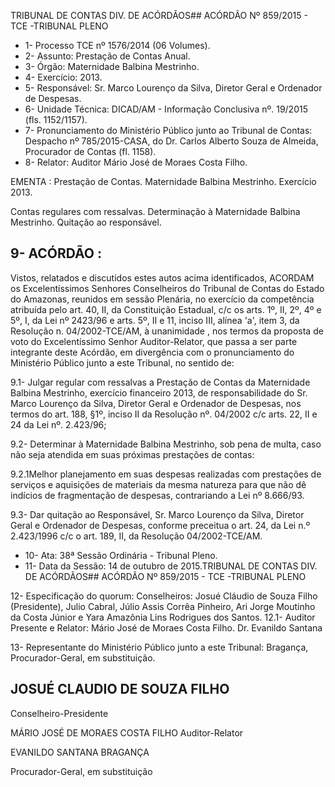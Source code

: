 TRIBUNAL DE CONTAS DIV. DE ACÓRDÃOS## ACÓRDÃO Nº 859/2015 - TCE -TRIBUNAL PLENO

- 1- Processo TCE nº 1576/2014 (06 Volumes).
- 2- Assunto: Prestação de Contas Anual.
- 3- Órgão: Maternidade Balbina Mestrinho.
- 4- Exercício: 2013.
- 5- Responsável: Sr. Marco Lourenço da Silva, Diretor Geral e Ordenador de Despesas.
- 6- Unidade Técnica: DICAD/AM - Informação Conclusiva nº. 19/2015 (fls. 1152/1157).
- 7- Pronunciamento do Ministério Público junto ao Tribunal de Contas: Despacho nº 785/2015-CASA,  do  Dr.  Carlos  Alberto  Souza  de  Almeida,  Procurador  de  Contas  (fl. 1158).
- 8- Relator: Auditor Mário José de Moraes Costa Filho.

EMENTA : Prestação de Contas. Maternidade Balbina Mestrinho. Exercício 2013.

Contas  regulares  com  ressalvas.  Determinação  à Maternidade Balbina Mestrinho. Quitação ao responsável.

## 9- ACÓRDÃO :

Vistos, relatados e discutidos estes autos acima identificados, ACORDAM os Excelentíssimos Senhores Conselheiros do Tribunal de Contas do Estado do Amazonas, reunidos em sessão Plenária, no exercício da competência  atribuída pelo art.  40,  II, da Constituição Estadual, c/c os arts. 1º, II, 2º, 4º e 5º, I, da Lei nº 2423/96 e arts. 5º, II e 11, inciso  III,  alínea  'a',  item  3,  da  Resolução  n.  04/2002-TCE/AM, à  unanimidade ,  nos termos da proposta de voto do Excelentíssimo Senhor Auditor-Relator, que passa a ser parte  integrante  deste  Acórdão, em  divergência com  o  pronunciamento  do  Ministério Público junto a este Tribunal, no sentido de:

9.1- Julgar regular com ressalvas a Prestação de Contas da  Maternidade Balbina Mestrinho, exercício financeiro 2013, de responsabilidade do Sr. Marco Lourenço da Silva, Diretor Geral e Ordenador de Despesas, nos termos do art. 188, §1º, inciso II da Resolução nº. 04/2002 c/c arts. 22, II e 24 da Lei nº. 2.423/96;

9.2- Determinar à  Maternidade Balbina  Mestrinho, sob pena  de multa, caso não seja atendida em suas próximas prestações de contas:

9.2.1Melhor planejamento em suas despesas realizadas com prestações de serviços e aquisições de materiais da mesma natureza para que não dê indícios de fragmentação de despesas, contrariando a Lei nº 8.666/93.

9.3-  Dar  quitação  ao  Responsável, Sr.  Marco  Lourenço  da  Silva,  Diretor Geral e Ordenador de Despesas, conforme preceitua o art. 24, da Lei n.º 2.423/1996 c/c o art. 189, II, da Resolução 04/2002-TCE/AM.

- 10- Ata: 38ª Sessão Ordinária - Tribunal Pleno.
- 11- Data da Sessão: 14 de outubro de 2015.TRIBUNAL DE CONTAS DIV. DE ACÓRDÃOS## ACÓRDÃO Nº 859/2015 - TCE -TRIBUNAL PLENO

12- Especificação do quorum: Conselheiros: Josué Cláudio de Souza Filho (Presidente), Julio Cabral, Júlio Assis Corrêa Pinheiro, Ari Jorge Moutinho da Costa Júnior e Yara Amazônia Lins Rodrigues dos Santos. 12.1- Auditor Presente e Relator: Mário José de Moraes Costa Filho. Dr. Evanildo Santana

13- Representante do Ministério Público junto a este Tribunal: Bragança, Procurador-Geral, em substituição.

## JOSUÉ CLAUDIO DE SOUZA FILHO

Conselheiro-Presidente

MÁRIO JOSÉ DE MORAES COSTA FILHO Auditor-Relator

EVANILDO SANTANA BRAGANÇA

Procurador-Geral, em substituição